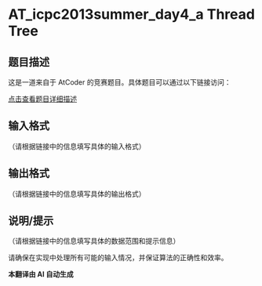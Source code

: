 # AT_icpc2013summer_day4_a Thread Tree

## 题目描述

这是一道来自于 AtCoder 的竞赛题目。具体题目可以通过以下链接访问：

[点击查看题目详细描述](https://atcoder.jp/contests/jag2013summer-day4/tasks/icpc2013summer_day4_a)

## 输入格式

（请根据链接中的信息填写具体的输入格式）

## 输出格式

（请根据链接中的信息填写具体的输出格式）

## 说明/提示

（请根据链接中的信息填写具体的数据范围和提示信息）

请确保在实现中处理所有可能的输入情况，并保证算法的正确性和效率。

 **本翻译由 AI 自动生成**